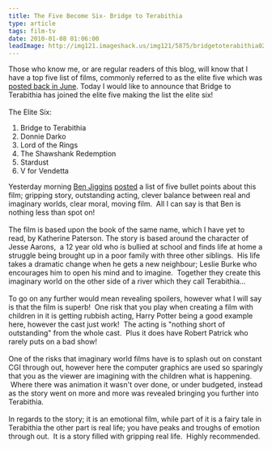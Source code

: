 ```yaml
---
title: The Five Become Six- Bridge to Terabithia
type: article
tags: film-tv
date: 2010-01-08 01:06:00
leadImage: http://img121.imageshack.us/img121/5875/bridgetoterabithia02152.jpg
---
```

Those who know me, or are regular readers of this blog, will know that I have a top five list of films, commonly&nbsp;referred&nbsp;to as the elite five which was <a href="http://jamesdoc.com/blog/show/my-top-five-films-and-why">posted back in June</a>. Today I would like to announce that Bridge to Terabithia has joined the elite five making the list the elite six!<br /><br />The Elite Six:<br /><ol><li>Bridge to Terabithia</li><li>Donnie Darko</li><li>Lord of the Rings</li><li>The Shawshank Redemption</li><li>Stardust</li><li>V for Vendetta</li></ol>Yesterday morning&nbsp;<a href="http://benbo-baggins.blogspot.com/">Ben Jiggins</a> <a href="http://benbo-baggins.blogspot.com/2010/01/bridge-to-terabithia.html">posted</a> a list of five bullet points about this film; gripping story, outstanding acting, clever balance between real and imaginary worlds, clear moral, moving film. &nbsp;All I can say is that Ben is nothing less than spot on!<br /><br />The film is based upon the book of the same name, which I have yet to read, by Katherine Paterson. The story is based around the character of Jesse Aarons, &nbsp;a 12 year old who is bullied at school and finds life at home a struggle being brought up in a poor family with three other siblings. &nbsp;His life takes a dramatic change when he gets a new neighbour; Leslie Burke who encourages him to open his mind and to imagine. &nbsp;Together they create this imaginary world on the other side of a river which they call Terabithia...<br /><br />To go on any further would mean revealing spoilers, however what I will say is that the film is superb! &nbsp;One risk that you play when creating a film with children in it is getting rubbish acting, Harry Potter being a good example here, however the cast just work! &nbsp;The acting is "nothing short of outstanding"&nbsp;from the whole cast. &nbsp;Plus it does have Robert Patrick who rarely puts on a bad show!<br /><br />One of the risks that imaginary world films have is to splash out on constant CGI through out, however here the computer graphics are used so sparingly that you as the viewer are imagining with the children what is happening. &nbsp;Where there was animation it wasn't over done, or under budgeted, instead as the story went on more and more was revealed bringing you further into Terabithia.<br /><br />In regards to the story; it is an emotional film, while part of it is a fairy tale in Terabithia the other part is real life; you have peaks and troughs of emotion through out. &nbsp;It is a story filled with gripping real life. &nbsp;Highly&nbsp;recommended.
